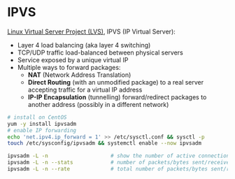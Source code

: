 # IPVS

[Linux Virtual Server Project (LVS)][01], IPVS (IP Virtual Server):

* Layer 4 load balancing (aka layer 4 switching)
* TCP/UDP traffic load-balanced between physical servers
* Service exposed by a unique virtual IP
* Multiple ways to forward packages:
  - **NAT** (Network Address Translation)
  - **Direct Routing** (with an unmodified package) to a real server accepting traffic for a virtual IP address
  - **IP-IP Encapsulation** (tunnelling) forward/redirect packages to another address (possibly in a different network)


```bash
# install on CentOS
yum -y install ipvsadm
# enable IP forwarding
echo 'net.ipv4.ip_forward = 1' >> /etc/sysctl.conf && sysctl -p
touch /etc/sysconfig/ipvsadm && systemctl enable --now ipvsadm
```

```bash
ipvsadm -L -n                    # show the number of active connections
ipvsadm -L -n --stats            # number of packets/bytes sent/received per second
ipvsadm -L -n --rate             # total number of packets/bytes sent/received
```

[01]: http://www.linuxvirtualserver.org/software/ipvs.html

